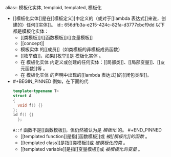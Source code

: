 alias:: 模板化实体, temploid, templated, 模板化

- [[模板化实体]]是在[[模板定义]]中定义的（或对于[[lambda 表达式]]来说，创建的）任何[[实体]]。
  id:: 656dfb3a-e215-424c-82fa-d3777cbcf9dd
  以下都是模板化实体：
	- [[类模板]]/[[函数模板]]/[[变量模板]]
	- [[concept]]
	- 模板实体 的[[成员]]（如类模板的非模板成员函数）
	- [[枚举值]]，如果[[枚举]]是 模板化实体 。
	- 在 模板化实体 内定义或创建的任何实体：[[局部类]]、[[局部变量]]、[[友元函数]]等 。
	- 在 模板化实体 的声明中出现的[[lambda 表达式]]的[[闭包类型]]。
- #+BEGIN_PINNED
  例如，在下面的代
  ``` cpp
  template<typename T>
  struct A
  {
    void f() {}
  };
  id f() {}
    };
    ```
  `A::f` 函数不是[[函数模板]]，但仍然被认为是 *模板化* 的。
  #+END_PINNED
	- [[templated function]]是指[[函数模板]]或 *被[[模板化]]的函数* 。
	- [[templated class]]是指[[类模板]]或 *被模板化的类* 。
	- [[templated variable]]是指[[变量模板]]或 *被模板化的变量* 。